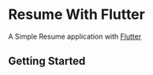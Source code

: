 # Resume With Flutter

A Simple Resume application with [Flutter](https://flutter.io/)

## Getting Started
